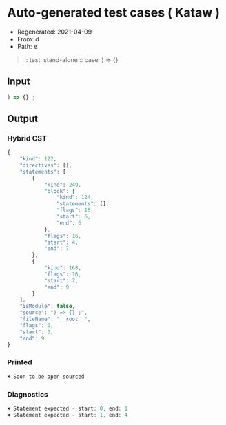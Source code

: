 # Auto-generated test cases ( Kataw )
- Regenerated: 2021-04-09
- From: d
- Path: e
> :: test: stand-alone
> :: case: ) => {}
## Input

`````js
) => {} ;
`````

## Output

### Hybrid CST

```javascript
{
    "kind": 122,
    "directives": [],
    "statements": [
        {
            "kind": 249,
            "block": {
                "kind": 124,
                "statements": [],
                "flags": 16,
                "start": 6,
                "end": 6
            },
            "flags": 16,
            "start": 4,
            "end": 7
        },
        {
            "kind": 168,
            "flags": 16,
            "start": 7,
            "end": 9
        }
    ],
    "isModule": false,
    "source": ") => {} ;",
    "fileName": "__root__",
    "flags": 0,
    "start": 0,
    "end": 9
}
```

### Printed

```javascript
✖ Soon to be open sourced
```

### Diagnostics

```javascript
✖ Statement expected - start: 0, end: 1
✖ Statement expected - start: 1, end: 4

```

